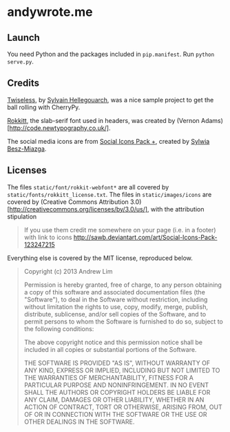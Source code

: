 # andywrote.me

## Launch

You need Python and the packages included in `pip.manifest`. Run `python serve.py`. 

## Credits

[Twiseless](https://bitbucket.org/Lawouach/twiseless/src), by [Sylvain Hellegouarch](http://www.defuze.org/), was a nice sample project to get the ball rolling with CherryPy. 

[Rokkitt](http://www.fontsquirrel.com/fonts/list/foundry/vernon-adams), the slab-serif font used in headers, was created by (Vernon Adams)[http://code.newtypography.co.uk/]. 

The social media icons are from [Social Icons Pack +](http://sawb.deviantart.com/art/Social-Icons-Pack-123247215), created by [Sylwia Besz-Miazga](http://sylwiabesz.com/). 

## Licenses

The files `static/font/rokkit-webfont*` are all covered by `static/fonts/rokkitt_license.txt`. The files in `static/images/icons` are covered by (Creative Commons Attribution 3.0)[http://creativecommons.org/licenses/by/3.0/us/], with the attribution stipulation 

> If you use them credit me somewhere on your page (i.e. in a footer) with link to icons http://sawb.deviantart.com/art/Social-Icons-Pack-123247215

Everything else is covered by the MIT license, reproduced below. 

> Copyright (c) 2013 Andrew Lim
> 
> Permission is hereby granted, free of charge, to any person obtaining a copy
> of this software and associated documentation files (the "Software"), to deal
> in the Software without restriction, including without limitation the rights
> to use, copy, modify, merge, publish, distribute, sublicense, and/or sell
> copies of the Software, and to permit persons to whom the Software is
> furnished to do so, subject to the following conditions:
> 
> The above copyright notice and this permission notice shall be included in
> all copies or substantial portions of the Software.
> 
> THE SOFTWARE IS PROVIDED "AS IS", WITHOUT WARRANTY OF ANY KIND, EXPRESS OR
> IMPLIED, INCLUDING BUT NOT LIMITED TO THE WARRANTIES OF MERCHANTABILITY,
> FITNESS FOR A PARTICULAR PURPOSE AND NONINFRINGEMENT. IN NO EVENT SHALL THE
> AUTHORS OR COPYRIGHT HOLDERS BE LIABLE FOR ANY CLAIM, DAMAGES OR OTHER
> LIABILITY, WHETHER IN AN ACTION OF CONTRACT, TORT OR OTHERWISE, ARISING FROM,
> OUT OF OR IN CONNECTION WITH THE SOFTWARE OR THE USE OR OTHER DEALINGS IN
> THE SOFTWARE.